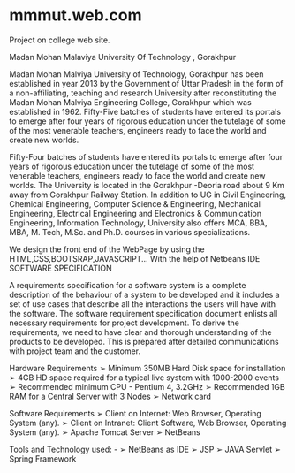 # mmmut.web.com
Project on college web site.
 
Madan Mohan Malaviya University Of Technology , Gorakhpur

Madan Mohan Malviya University of Technology, Gorakhpur has been established in year 2013 by the 
Government of Uttar Pradesh in the form of a non-affiliating, teaching and research University after reconstituting 
the Madan Mohan Malviya Engineering College, Gorakhpur which was established in 1962. Fifty-Five batches of 
students have entered its portals to emerge after four years of rigorous education under the tutelage of some of 
the most venerable teachers, engineers ready to face the world and create new worlds. 

 Fifty-Four batches of students have entered its portals to emerge after four years of rigorous education 
under the tutelage of some of the most venerable teachers, engineers ready to face the world and create new 
worlds. The University is located in the Gorakhpur -Deoria road about 9 Km away from Gorakhpur Railway Station. 
In addition to UG in Civil Engineering, Chemical Engineering, Computer Science & Engineering, Mechanical 
Engineering, Electrical Engineering and Electronics & Communication Engineering, Information Technology, 
University also offers MCA, BBA, MBA, M. Tech, M.Sc. and Ph.D. courses in various specializations.

We design the front end of the WebPage by using the HTML,CSS,BOOTSRAP,JAVASCRIPT... With the help of Netbeans IDE
 SOFTWARE SPECIFICATION
 
A requirements specification for a software system is a complete description of the behaviour of a 
system to be developed and it includes a set of use cases that describe all the interactions the users 
will have with the software. 
The software requirement specification document enlists all necessary requirements for project 
development. To derive the requirements, we need to have clear and thorough understanding of the 
products to be developed. This is prepared after detailed communications with project team and the 
customer.

Hardware Requirements
➢ Minimum 350MB Hard Disk space for installation
➢ 4GB HD space required for a typical live system with 1000-2000 events
➢ Recommended minimum CPU - Pentium 4, 3.2GHz
➢ Recommended 1GB RAM for a Central Server with 3 Nodes
➢ Network card

Software Requirements
➢ Client on Internet: Web Browser, Operating System (any).
➢ Client on Intranet: Client Software, Web Browser, Operating System (any).
➢ Apache Tomcat Server
➢ NetBeans 

Tools and Technology used: - 
➢ NetBeans as IDE 
➢ JSP 
➢ JAVA Servlet 
➢ Spring Framework  




